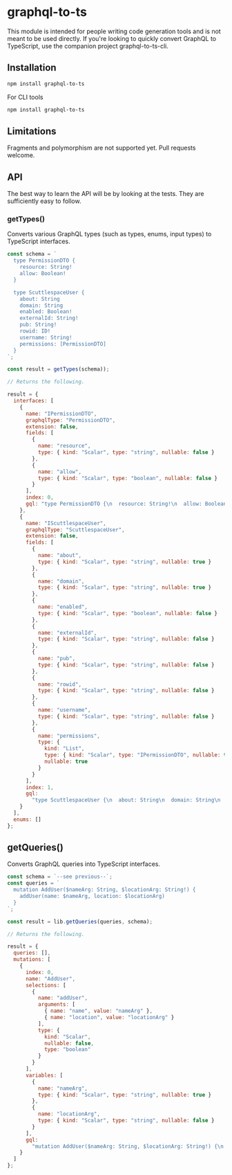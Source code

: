 # graphql-to-ts

This module is intended for people writing code generation tools and is not meant to be used directly. If you're looking to quickly convert GraphQL to TypeScript, use the companion project graphql-to-ts-cli.

## Installation

```bash
npm install graphql-to-ts
```

For CLI tools

```bash
npm install graphql-to-ts
```

## Limitations

Fragments and polymorphism are not supported yet. Pull requests welcome.

## API

The best way to learn the API will be by looking at the tests. They are sufficiently easy to follow.

### getTypes()

Converts various GraphQL types (such as types, enums, input types) to TypeScript interfaces.

```js
const schema = `
  type PermissionDTO {
    resource: String!
    allow: Boolean!
  }

  type ScuttlespaceUser {
    about: String
    domain: String
    enabled: Boolean!
    externalId: String!
    pub: String!
    rowid: ID!
    username: String!
    permissions: [PermissionDTO]
  }
`;

const result = getTypes(schema));

// Returns the following.

result = {
  interfaces: [
    {
      name: "IPermissionDTO",
      graphqlType: "PermissionDTO",
      extension: false,
      fields: [
        {
          name: "resource",
          type: { kind: "Scalar", type: "string", nullable: false }
        },
        {
          name: "allow",
          type: { kind: "Scalar", type: "boolean", nullable: false }
        }
      ],
      index: 0,
      gql: "type PermissionDTO {\n  resource: String!\n  allow: Boolean!\n}"
    },
    {
      name: "IScuttlespaceUser",
      graphqlType: "ScuttlespaceUser",
      extension: false,
      fields: [
        {
          name: "about",
          type: { kind: "Scalar", type: "string", nullable: true }
        },
        {
          name: "domain",
          type: { kind: "Scalar", type: "string", nullable: true }
        },
        {
          name: "enabled",
          type: { kind: "Scalar", type: "boolean", nullable: false }
        },
        {
          name: "externalId",
          type: { kind: "Scalar", type: "string", nullable: false }
        },
        {
          name: "pub",
          type: { kind: "Scalar", type: "string", nullable: false }
        },
        {
          name: "rowid",
          type: { kind: "Scalar", type: "string", nullable: false }
        },
        {
          name: "username",
          type: { kind: "Scalar", type: "string", nullable: false }
        },
        {
          name: "permissions",
          type: {
            kind: "List",
            type: { kind: "Scalar", type: "IPermissionDTO", nullable: true },
            nullable: true
          }
        }
      ],
      index: 1,
      gql:
        "type ScuttlespaceUser {\n  about: String\n  domain: String\n  enabled: Boolean!\n  externalId: String!\n  pub: String!\n  rowid: ID!\n  username: String!\n  permissions: [PermissionDTO]\n}"
    }
  ],
  enums: []
};
```

## getQueries()

Converts GraphQL queries into TypeScript interfaces.

```js
const schema = `--see previous--`;
const queries = `
  mutation AddUser($nameArg: String, $locationArg: String!) {
    addUser(name: $nameArg, location: $locationArg)
  }
`;

const result = lib.getQueries(queries, schema);

// Returns the following.

result = {
  queries: [],
  mutations: [
    {
      index: 0,
      name: "AddUser",
      selections: [
        {
          name: "addUser",
          arguments: [
            { name: "name", value: "nameArg" },
            { name: "location", value: "locationArg" }
          ],
          type: {
            kind: "Scalar",
            nullable: false,
            type: "boolean"
          }
        }
      ],
      variables: [
        {
          name: "nameArg",
          type: { kind: "Scalar", type: "string", nullable: true }
        },
        {
          name: "locationArg",
          type: { kind: "Scalar", type: "string", nullable: false }
        }
      ],
      gql:
        "mutation AddUser($nameArg: String, $locationArg: String!) {\n  addUser(name: $nameArg, location: $locationArg)\n}"
    }
  ]
};
```
